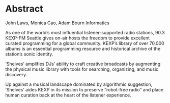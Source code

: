 # Abstract

John Laws, Monica Cao, Adam Bourn
Informatics

As one of the world’s most influential listener-supported radio stations, 90.3 KEXP-FM Seattle gives on-air hosts the freedom to provide excellent curated programming for a global community. KEXP’s library of over 70,000 albums is an essential programming resource and historical archive of the station’s sonic identity.

‘Shelves’ amplifies DJs’ ability to craft creative broadcasts by augmenting the physical music library with tools for searching, organizing, and music discovery.

Up against a musical landscape dominated by algorithmic suggestion, ‘Shelves’ aides KEXP in its mission to preserve “robot-free radio” and place human curation back at the heart of the listener experience.

